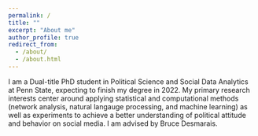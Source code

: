 ```yaml
---
permalink: /
title: ""
excerpt: "About me"
author_profile: true
redirect_from: 
  - /about/
  - /about.html
---
```


I am a Dual-title PhD student in Political Science and Social Data Analytics at Penn State, expecting to finish my degree in 2022. My primary research interests center around applying statistical and computational methods (network analysis, natural langauge processing, and machine learning) as well as experiments to achieve a better understanding of political attitude and behavior on social media. I am advised by Bruce Desmarais.



